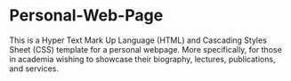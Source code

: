 # Personal-Web-Page
This is a Hyper Text Mark Up Language (HTML) and Cascading Styles Sheet (CSS) template for a personal webpage. More specifically, for those in academia wishing to showcase their biography, lectures, publications, and services.

